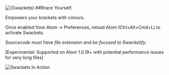 ![{Swackets}](http://i.imgur.com/KP9bxf0.png)
##Brace Yourself.


Empowers your brackets with colours.



Once enabled from Atom -> Preferences, reload Atom  (Ctrl+Alt+Cmd+L) to activate Swackets.

*Sourcecode must have file extension and be focused to Swacketify.*

[Experimental: Supported on Atom 1.0.19+ with potential performance issues for very long files]

![Swackets In Action](http://i.imgur.com/Wjkwp35.png)
